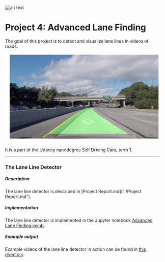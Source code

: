 ![alt text](https://img.shields.io/badge/Course-Udacity--SDC-blue.svg)

# **Project 4: Advanced Lane Finding** 

The goal of this project is to detect and visualize lane lines in videos of roads.

![Detected lane lines](./report_images/detected_lanes.png "Detected lane lines")

It is a part of the Udacity nanodegree Self Driving Cars, term 1. 

---

### The Lane Line Detector

##### Description
The lane line detector is described in [Project Report.md]("./Project Report.md"). 

##### Implementation
The lane line detector is implemented in the Jupyter notebook [Advanced Lane Finding.ipynb](./Advanced_Lane_Finding.ipynb).

##### Example output
Example videos of the lane line detector in action can be found in [this directory](./test_videos_output).